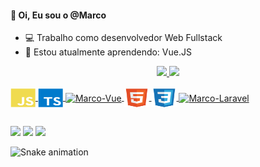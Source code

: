 #### 👋 Oi, Eu sou o @Marco
- 💻 Trabalho como desenvolvedor Web Fullstack
- 🌱 Estou atualmente aprendendo: Vue.JS
<div align="center">
  <a href="https://github.com/MAN0LIT0">
  <img height="180em" src="https://github-readme-stats.vercel.app/api?username=MAN0LIT0&show_icons=true&theme=synthwave&include_all_commits=true&count_private=true&title_color=#4B0082"/>
  <img height="180em" src="https://github-readme-stats.vercel.app/api/top-langs/?username=MAN0LIT0&layout=demo&langs_count=7&theme=synthwave&title_color=#4B0082"/>
</div>
<div style="display: inline_block"><br>
  <img align="center" alt="Marco-Js" height="30" width="40" src="https://raw.githubusercontent.com/devicons/devicon/master/icons/javascript/javascript-plain.svg">
  <img align="center" alt="Marco-Ts" height="30" width="40" src="https://raw.githubusercontent.com/devicons/devicon/master/icons/typescript/typescript-plain.svg">
  <img align="center" alt="Marco-Vue" height="30" width="40" src="https://cdn.jsdelivr.net/gh/devicons/devicon/icons/vuejs/vuejs-original.svg">
  <img align="center" alt="Marco-HTML" height="30" width="40" src="https://raw.githubusercontent.com/devicons/devicon/master/icons/html5/html5-original.svg">
  <img align="center" alt="Marco-CSS" height="30" width="40" src="https://raw.githubusercontent.com/devicons/devicon/master/icons/css3/css3-original.svg">
  <img align="center" alt="Marco-Laravel" height="30" width="40" src="https://cdn.jsdelivr.net/gh/devicons/devicon/icons/laravel/laravel-plain-wordmark.svg"> 
</div>

  ##
 
<div> 
  <a href="https://www.instagram.com/marco_gondim_1224/" target="_blank"><img src="https://img.shields.io/badge/-Instagram-%23E4405F?style=for-the-badge&logo=instagram&logoColor=white" target="_blank"></a>
  <a href = "mailto:marcoantonioantonio949@gmail.com"><img src="https://img.shields.io/badge/-Gmail-%23333?style=for-the-badge&logo=gmail&logoColor=white" target="_blank"></a>
  <a href="https://www.linkedin.com/in/marco-antonio-alves-gondim-6a8ab3222/" target="_blank"><img src="https://img.shields.io/badge/-LinkedIn-%230077B5?style=for-the-badge&logo=linkedin&logoColor=white" target="_blank"></a> 
 
  ![Snake animation](https://github.com/MAN0LIT0/MAN0LIT0/blob/output/github-contribution-grid-snake.svg)
 
</div>
